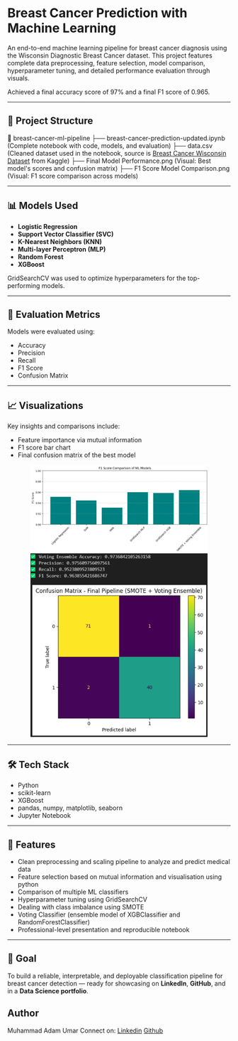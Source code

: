 # Breast Cancer Prediction with Machine Learning

An end-to-end machine learning pipeline for breast cancer diagnosis using the Wisconsin Diagnostic Breast Cancer dataset. This project features complete data preprocessing, feature selection, model comparison, hyperparameter tuning, and detailed performance evaluation through visuals.

Achieved a final accuracy score of 97% and a final F1 score of 0.965.

---

## 📂 Project Structure
📁 breast-cancer-ml-pipeline
├── breast-cancer-prediction-updated.ipynb (Complete notebook with code, models, and evaluation)
├── data.csv (Cleaned dataset used in the notebook, source is [Breast Cancer Wisconsin Dataset](https://www.kaggle.com/datasets/uciml/breast-cancer-wisconsin-data) from Kaggle)
├── Final Model Performance.png (Visual: Best model's scores and confusion matrix)
├── F1 Score Model Comparison.png (Visual: F1 score comparison across models)


---

## 📊 Models Used

- **Logistic Regression**
- **Support Vector Classifier (SVC)**
- **K-Nearest Neighbors (KNN)**
- **Multi-layer Perceptron (MLP)**
- **Random Forest**
- **XGBoost**

GridSearchCV was used to optimize hyperparameters for the top-performing models.

---

## 🧪 Evaluation Metrics

Models were evaluated using:
- Accuracy
- Precision
- Recall
- F1 Score
- Confusion Matrix

---

## 📈 Visualizations

Key insights and comparisons include:
- Feature importance via mutual information
- F1 score bar chart
- Final confusion matrix of the best model

<p align="center">
  <img src="F1 Score Model Comparison.png" width="400"/> 
  <img src="Final Model Performance.png" width="400"/>
</p>

---

## 🛠 Tech Stack

- Python
- scikit-learn
- XGBoost
- pandas, numpy, matplotlib, seaborn
- Jupyter Notebook

---

## 🧩 Features

- Clean preprocessing and scaling pipeline to analyze and predict medical data
- Feature selection based on mutual information and visualisation using python
- Comparison of multiple ML classifiers 
- Hyperparameter tuning using GridSearchCV
- Dealing with class imbalance using SMOTE
- Voting Classifier (ensemble model of XGBClassifier and RandomForestClassifier)
- Professional-level presentation and reproducible notebook

---

## 🎯 Goal

To build a reliable, interpretable, and deployable classification pipeline for breast cancer detection — ready for showcasing on **LinkedIn**, **GitHub**, and in a **Data Science portfolio**.

## Author
Muhammad Adam Umar
Connect on:
[Linkedin](https://www.linkedin.com/in/muhammad-adam-umar-26baaa2b5/)
[Github](https://github.com/MAdamUmar/)
